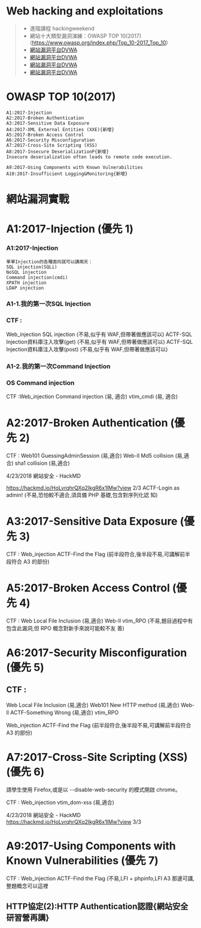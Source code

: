 # Web hacking and exploitations

>* 進階課程 hackingweekend
>* 網站十大類型漏洞演練：OWASP TOP 10(2017)(https://www.owasp.org/index.php/Top_10-2017_Top_10)
>* [網站漏洞平台DVWA]()
>* [網站漏洞平台DVWA]()
>* [網站漏洞平台DVWA]()
>* [網站漏洞平台DVWA]()

# OWASP TOP 10(2017)
```
A1:2017-Injection
A2:2017-Broken Authentication
A3:2017-Sensitive Data Exposure
A4:2017-XML External Entities (XXE){新增}
A5:2017-Broken Access Control
A6:2017-Security Misconfiguration
A7:2017-Cross-Site Scripting (XSS)
A8:2017-Insecure DeserializationP{新增}
Insecure deserialization often leads to remote code execution.

A9:2017-Using Components with Known Vulnerabilities
A10:2017-Insufficient Logging&Monitoring{新增}
```

# 網站漏洞實戰

# A1:2017-Injection (優先 1)

### A1:2017-Injection
```
單單Injection的各種面向就可以講兩天：
SQL injection(SQLi)
NoSQL injection
Command injection(cmdi) 
XPATH injection
LDAP injection
```

### A1-1.我的第一次SQL Injection

### CTF :
Web_injection
SQL injection (不易,似乎有 WAF,但帶著做應該可以)
ACTF-SQL Injection資料庫注入攻擊(get) (不易,似乎有 WAF,但帶著做應該可以)
ACTF-SQL Injection資料庫注入攻擊(post) (不易,似乎有 WAF,但帶著做應該可以)

### A1-2.我的第一次Command Injection

### OS Command injection
CTF :Web_injection
Command injection (易, 適合)
vtim_cmdi (易, 適合)


# A2:2017-Broken Authentication (優先 2)
CTF :
Web101
GuessingAdminSession (易,適合)
Web-ll
Md5 collision (易,適合)
sha1 collision (易,適合)

4/23/2018 網站安全 - HackMD

https://hackmd.io/HoLvrqhrQXq2IkgR6x1lMw?view 2/3
ACTF-Login as admin! (不易,恐怕較不適合,須具備 PHP 基礎,包含對序列化認
知)

# A3:2017-Sensitive Data Exposure (優先 3)
CTF :
Web_injection
ACTF-Find the Flag (前半段符合,後半段不易,可講解前半段符合 A3 的部份)

# A5:2017-Broken Access Control (優先 4)
CTF :
Web
Local File Inclusion (易,適合)
Web-ll
vtim_RPO (不易,題目過程中有包含此漏洞,但 RPO 概念對新手來說可能較不友
善)

# A6:2017-Security Misconfiguration (優先 5)


## CTF :
Web
Local File Inclusion (易,適合)
Web101
New HTTP method (易,適合)
Web-ll
ACTF-Something Wrong (易,適合)
vtim_RPO

Web_injection
ACTF-Find the Flag (前半段符合,後半段不易,可講解前半段符合 A3 的部份)

# A7:2017-Cross-Site Scripting (XSS) (優先 6)

請學生使用 Firefox,或是以 --disable-web-security 的模式開啟
chrome。

CTF :
Web_injection
vtim_dom-xss (易,適合)

4/23/2018 網站安全 - HackMD
https://hackmd.io/HoLvrqhrQXq2IkgR6x1lMw?view 3/3

# A9:2017-Using Components with Known Vulnerabilities (優先 7)

CTF :
Web_injection
ACTF-Find the Flag (不易,LFI + phpinfo,LFI A3 那邊可講,整題概念可以這裡






## HTTP協定(2):HTTP Authentication認證{網站安全研習營再講}
